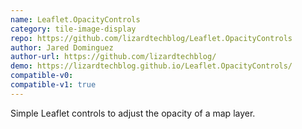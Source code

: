 ```yaml
---
name: Leaflet.OpacityControls
category: tile-image-display
repo: https://github.com/lizardtechblog/Leaflet.OpacityControls
author: Jared Dominguez
author-url: https://github.com/lizardtechblog/
demo: https://lizardtechblog.github.io/Leaflet.OpacityControls/
compatible-v0:
compatible-v1: true
---
```


Simple Leaflet controls to adjust the opacity of a map layer.

